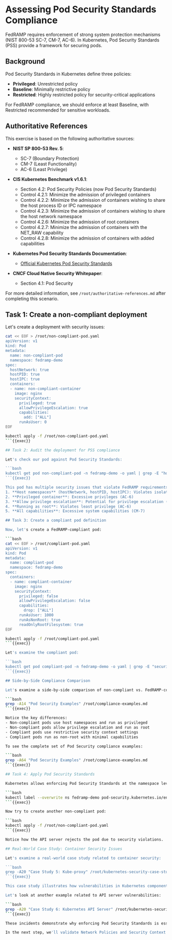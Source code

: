 # Assessing Pod Security Standards Compliance

FedRAMP requires enforcement of strong system protection mechanisms (NIST 800-53 SC-7, CM-7, AC-6). In Kubernetes, Pod Security Standards (PSS) provide a framework for securing pods.

## Background

Pod Security Standards in Kubernetes define three policies:
- **Privileged**: Unrestricted policy
- **Baseline**: Minimally restrictive policy
- **Restricted**: Highly restricted policy for security-critical applications

For FedRAMP compliance, we should enforce at least Baseline, with Restricted recommended for sensitive workloads.

## Authoritative References

This exercise is based on the following authoritative sources:

- **NIST SP 800-53 Rev. 5**: 
  - SC-7 (Boundary Protection)
  - CM-7 (Least Functionality)
  - AC-6 (Least Privilege)

- **CIS Kubernetes Benchmark v1.6.1**:
  - Section 4.2: Pod Security Policies (now Pod Security Standards)
  - Control 4.2.1: Minimize the admission of privileged containers
  - Control 4.2.2: Minimize the admission of containers wishing to share the host process ID or IPC namespace
  - Control 4.2.3: Minimize the admission of containers wishing to share the host network namespace
  - Control 4.2.6: Minimize the admission of root containers
  - Control 4.2.7: Minimize the admission of containers with the NET_RAW capability
  - Control 4.2.8: Minimize the admission of containers with added capabilities

- **Kubernetes Pod Security Standards Documentation**:
  - [Official Kubernetes Pod Security Standards](https://kubernetes.io/docs/concepts/security/pod-security-standards/)

- **CNCF Cloud Native Security Whitepaper**:
  - Section 4.1: Pod Security

For more detailed information, see `/root/authoritative-references.md` after completing this scenario.

## Task 1: Create a non-compliant deployment

Let's create a deployment with security issues:

```bash
cat << EOF > /root/non-compliant-pod.yaml
apiVersion: v1
kind: Pod
metadata:
  name: non-compliant-pod
  namespace: fedramp-demo
spec:
  hostNetwork: true
  hostPID: true
  hostIPC: true
  containers:
  - name: non-compliant-container
    image: nginx
    securityContext:
      privileged: true
      allowPrivilegeEscalation: true
      capabilities:
        add: ["ALL"]
      runAsUser: 0
EOF

kubectl apply -f /root/non-compliant-pod.yaml
```{{exec}}

## Task 2: Audit the deployment for PSS compliance

Let's check our pod against Pod Security Standards:

```bash
kubectl get pod non-compliant-pod -n fedramp-demo -o yaml | grep -E "hostNetwork|hostPID|hostIPC|privileged|allowPrivilegeEscalation|runAsUser|capabilities"
```{{exec}}

This pod has multiple security issues that violate FedRAMP requirements:
1. **Host namespaces** (hostNetwork, hostPID, hostIPC): Violates isolation (SC-7)
2. **Privileged container**: Excessive privileges (AC-6)
3. **Allow privilege escalation**: Potential for privilege escalation (AC-6)
4. **Running as root**: Violates least privilege (AC-6)
5. **All capabilities**: Excessive system capabilities (CM-7)

## Task 3: Create a compliant pod definition

Now, let's create a FedRAMP-compliant pod:

```bash
cat << EOF > /root/compliant-pod.yaml
apiVersion: v1
kind: Pod
metadata:
  name: compliant-pod
  namespace: fedramp-demo
spec:
  containers:
  - name: compliant-container
    image: nginx
    securityContext:
      privileged: false
      allowPrivilegeEscalation: false
      capabilities:
        drop: ["ALL"]
      runAsUser: 1000
      runAsNonRoot: true
      readOnlyRootFilesystem: true
EOF

kubectl apply -f /root/compliant-pod.yaml
```{{exec}}

Let's examine the compliant pod:

```bash
kubectl get pod compliant-pod -n fedramp-demo -o yaml | grep -E "securityContext|privileged|allowPrivilegeEscalation|runAsUser|runAsNonRoot|readOnlyRootFilesystem|capabilities"
```{{exec}}

## Side-by-Side Compliance Comparison

Let's examine a side-by-side comparison of non-compliant vs. FedRAMP-compliant Pod configurations:

```bash
grep -A14 "Pod Security Examples" /root/compliance-examples.md
```{{exec}}

Notice the key differences:
- Non-compliant pods use host namespaces and run as privileged
- Non-compliant pods allow privilege escalation and run as root
- Compliant pods use restrictive security context settings
- Compliant pods run as non-root with minimal capabilities

To see the complete set of Pod Security compliance examples:

```bash
grep -A64 "Pod Security Examples" /root/compliance-examples.md
```{{exec}}

## Task 4: Apply Pod Security Standards

Kubernetes allows enforcing Pod Security Standards at the namespace level:

```bash
kubectl label --overwrite ns fedramp-demo pod-security.kubernetes.io/enforce=restricted
```{{exec}}

Now try to create another non-compliant pod:

```bash
kubectl apply -f /root/non-compliant-pod.yaml
```{{exec}}

Notice how the API server rejects the pod due to security violations.

## Real-World Case Study: Container Security Issues

Let's examine a real-world case study related to container security:

```bash
grep -A20 "Case Study 5: Kube-proxy" /root/kubernetes-security-case-studies.md
```{{exec}}

This case study illustrates how vulnerabilities in Kubernetes components can lead to privilege escalation. Such vulnerabilities could be mitigated by applying the Pod Security Standards we just learned about.

Let's look at another example related to API server vulnerabilities:

```bash
grep -A20 "Case Study 6: Kubernetes API Server" /root/kubernetes-security-case-studies.md
```{{exec}}

These incidents demonstrate why enforcing Pod Security Standards is essential for FedRAMP compliance. By implementing the restricted profile and keeping components updated, many of these vulnerabilities can be mitigated.

In the next step, we'll validate Network Policies and Security Context configurations.